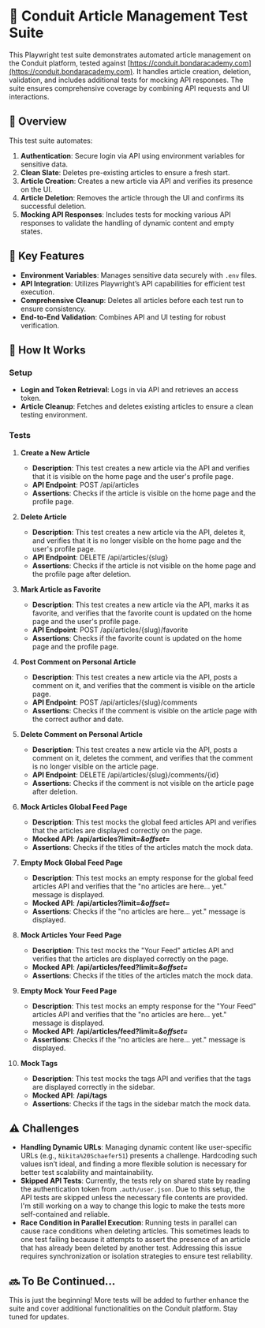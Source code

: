 # 📝 Conduit Article Management Test Suite

This Playwright test suite demonstrates automated article management on the Conduit platform, tested against [https://conduit.bondaracademy.com](https://conduit.bondaracademy.com). It handles article creation, deletion, validation, and includes additional tests for mocking API responses. The suite ensures comprehensive coverage by combining API requests and UI interactions.

## 🌟 Overview

This test suite automates:

1. **Authentication**: Secure login via API using environment variables for sensitive data.
2. **Clean Slate**: Deletes pre-existing articles to ensure a fresh start.
3. **Article Creation**: Creates a new article via API and verifies its presence on the UI.
4. **Article Deletion**: Removes the article through the UI and confirms its successful deletion.
5. **Mocking API Responses**: Includes tests for mocking various API responses to validate the handling of dynamic content and empty states.

## 🚀 Key Features

- **Environment Variables**: Manages sensitive data securely with `.env` files.
- **API Integration**: Utilizes Playwright’s API capabilities for efficient test execution.
- **Comprehensive Cleanup**: Deletes all articles before each test run to ensure consistency.
- **End-to-End Validation**: Combines API and UI testing for robust verification.

## 🔧 How It Works

### Setup

- **Login and Token Retrieval**: Logs in via API and retrieves an access token.
- **Article Cleanup**: Fetches and deletes existing articles to ensure a clean testing environment.

### Tests

1. **Create a New Article**  
   - **Description**: This test creates a new article via the API and verifies that it is visible on the home page and the user's profile page.
   - **API Endpoint**: POST /api/articles
   - **Assertions**: Checks if the article is visible on the home page and the profile page.

2. **Delete Article**  
   - **Description**: This test creates a new article via the API, deletes it, and verifies that it is no longer visible on the home page and the user's profile page.
   - **API Endpoint**: DELETE /api/articles/{slug}
   - **Assertions**: Checks if the article is not visible on the home page and the profile page after deletion.

3. **Mark Article as Favorite**  
   - **Description**: This test creates a new article via the API, marks it as favorite, and verifies that the favorite count is updated on the home page and the user's profile page.
   - **API Endpoint**: POST /api/articles/{slug}/favorite
   - **Assertions**: Checks if the favorite count is updated on the home page and the profile page.

4. **Post Comment on Personal Article**  
   - **Description**: This test creates a new article via the API, posts a comment on it, and verifies that the comment is visible on the article page.
   - **API Endpoint**: POST /api/articles/{slug}/comments
   - **Assertions**: Checks if the comment is visible on the article page with the correct author and date.

5. **Delete Comment on Personal Article**  
   - **Description**: This test creates a new article via the API, posts a comment on it, deletes the comment, and verifies that the comment is no longer visible on the article page.
   - **API Endpoint**: DELETE /api/articles/{slug}/comments/{id}
   - **Assertions**: Checks if the comment is not visible on the article page after deletion.

6. **Mock Articles Global Feed Page**  
   - **Description**: This test mocks the global feed articles API and verifies that the articles are displayed correctly on the page.
   - **Mocked API**: **/api/articles?limit=*&offset=***
   - **Assertions**: Checks if the titles of the articles match the mock data.

7. **Empty Mock Global Feed Page**  
   - **Description**: This test mocks an empty response for the global feed articles API and verifies that the "no articles are here... yet." message is displayed.
   - **Mocked API**: **/api/articles?limit=*&offset=***
   - **Assertions**: Checks if the "no articles are here... yet." message is displayed.

8. **Mock Articles Your Feed Page**  
   - **Description**: This test mocks the "Your Feed" articles API and verifies that the articles are displayed correctly on the page.
   - **Mocked API**: **/api/articles/feed?limit=*&offset=***
   - **Assertions**: Checks if the titles of the articles match the mock data.

9. **Empty Mock Your Feed Page**  
   - **Description**: This test mocks an empty response for the "Your Feed" articles API and verifies that the "no articles are here... yet." message is displayed.
   - **Mocked API**: **/api/articles/feed?limit=*&offset=***
   - **Assertions**: Checks if the "no articles are here... yet." message is displayed.

10. **Mock Tags**  
    - **Description**: This test mocks the tags API and verifies that the tags are displayed correctly in the sidebar.
    - **Mocked API**: **/api/tags**
    - **Assertions**: Checks if the tags in the sidebar match the mock data.

## ⚠️ Challenges

- **Handling Dynamic URLs**: Managing dynamic content like user-specific URLs (e.g., `Nikita%20Schaefer51`) presents a challenge. Hardcoding such values isn’t ideal, and finding a more flexible solution is necessary for better test scalability and maintainability.
- **Skipped API Tests**: Currently, the tests rely on shared state by reading the authentication token from `.auth/user.json`. Due to this setup, the API tests are skipped unless the necessary file contents are provided. I'm still working on a way to change this logic to make the tests more self-contained and reliable.
- **Race Condition in Parallel Execution**: Running tests in parallel can cause race conditions when deleting articles. This sometimes leads to one test failing because it attempts to assert the presence of an article that has already been deleted by another test. Addressing this issue requires synchronization or isolation strategies to ensure test reliability.

## 🔜 To Be Continued...

This is just the beginning! More tests will be added to further enhance the suite and cover additional functionalities on the Conduit platform. Stay tuned for updates.

